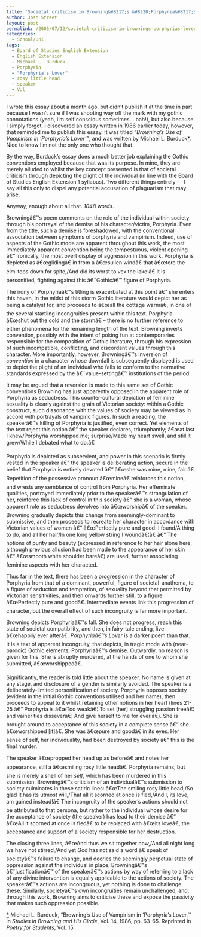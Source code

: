 ```yaml
---
title: 'Societal criticism in Browning&#8217;s &#8220;Porphyria&#8217;s Lover&#8221;'
author: Josh Street
layout: post
permalink: /2005/07/12/societal-criticism-in-brownings-porphyrias-lover/
categories:
  - School/Uni
tags:
  - Board of Studies English Extension
  - English Extension
  - Michael L. Burduck
  - Porphyria
  - "Porphyria's Lover"
  - rosy little head
  - speaker
  - Vol
---
```

I wrote this essay about a month ago, but didn&#8217;t publish it at the time in part because I wasn&#8217;t sure if I was shooting way off the mark with my gothic connotations (yeah, I&#8217;m self conscious sometimes&#8230; bah!), but also because I simply forgot. I discovered an essay written in 1986 earlier today, however, that reminded me to publish this essay. It was titled *&#8220;Browning&#8217;s Use of Vampirism in &#8216;Porphyria&#8217;s Lover&#8217;&#8221;*, and was written by Michael L. Burduck<a href="/blog/2005/07/12/societal-criticism-in-brownings-porphyrias-lover#vampirismfn" id="vampirismfnbase">\*</a>. Nice to know I&#8217;m not the only one who thought that.

By the way, Burduck&#8217;s essay does a much better job explaining the Gothic conventions employed because that was its purpose. In mine, they are merely alluded to whilst the key concept presented is that of societal criticism through depicting the plight of the individual (in line with the Board of Studies English Extension 1 syllabus). Two different things entirely &#8212; I say all this only to dispel any potential accusation of plaguarism that may arise.

Anyway, enough about all that. *1048 words*.<!--more-->

Browningâ€™s poem comments on the role of the individual within society through his portrayal of the demise of his character/victim, Porphyria. Even from the title, such a demise is foreshadowed, with the conventional association between symptoms of porphyria and vampirism. Indeed, use of aspects of the Gothic mode are apparent throughout this work, the most immediately apparent convention being the tempestuous, violent opening â€“ ironically, the most overt display of aggression in this work. Porphyria is depicted as â€œglidingâ€ in from a â€œsullen windâ€ that â€œtore the elm-tops down for spite,/And did its worst to vex the lake:â€ it is personified, fighting against this â€˜Gothicâ€™ figure of Porphyria.

The irony of Porphyriaâ€™s titling is exacerbated at this point â€“ she enters this haven, in the midst of this storm Gothic literature would depict her as being a catalyst for, and proceeds to â€œall the cottage warmâ€, in one of the several startling incongruities present within this text. Porphyria â€œshut out the cold and the stormâ€ &#8211; there is no further reference to either phenomena for the remaining length of the text. Browning inverts convention, possibly with the intent of poking fun at contemporaries responsible for the composition of Gothic literature, through his expression of such incompatible, conflicting, and discordant values through this character. More importantly, however, Browningâ€™s inversion of *convention* in a character whose downfall is subsequently displayed is used to depict the plight of an individual who fails to conform to the normative standards expressed by the â€˜value-settingâ€™ institutions of the period.

It may be argued that a reversion is made to this same set of Gothic conventions Browning has just apparently opposed in the apparent role of Porphyria as seductress. This counter-cultural depiction of feminine sexuality is clearly against the grain of Victorian society: within a Gothic construct, such dissonance with the values of society may be viewed as in accord with portrayals of vampiric figures. In such a reading, the speakerâ€™s killing of Porphyria is justified, even correct. Yet elements of the text reject this notion â€“ the speaker declares, triumphantly; â€œat last I knew/Porphyria worshipped me; surprise/Made my heart swell, and still it grew/While I debated what to do.â€

Porphyria is depicted as subservient, and power in this scenario is firmly vested in the speaker â€“ the speaker is deliberating action, secure in the belief that Porphyria is entirely devoted â€“ â€œshe was mine, mine, fair.â€ Repetition of the possessive pronoun â€œmineâ€ reinforces this notion, and wrests any semblance of control from Porphyria. Her effeminate qualities, portrayed immediately prior to the speakerâ€™s strangulation of her, reinforce this lack of control in this society â€“ she is a woman, whose apparent role as seductress devolves into â€œworshipâ€ of the speaker. Browning gradually depicts this change from seemingly-dominant to submissive, and then proceeds to recreate her character in accordance with Victorian values of women â€“ â€œPerfectly pure and good: I found/A thing to do, and all her hair/In one long yellow string I woundâ€¦â€ â€“ The notions of purity and beauty (expressed in reference to her hair alone here, although previous allusion had been made to the appearance of her skin â€“ â€œsmooth white shoulder bareâ€) are used, further associating feminine aspects with her characted.

Thus far in the text, there has been a progression in the character of Porphyria from that of a dominant, powerful, figure of societal-anathema, to a figure of seduction and temptation, of sexuality beyond that permitted by Victorian sensitivities, and then onwards further still, to a figure â€œPerfectly pure and goodâ€. Intermediate events link this progression of character, but the overall effect of such incongruity is far more important.

Browning depicts Porphyriaâ€™s fall. She does not progress, reach this state of societal compatibility, and then, in fairy-tale ending, live â€œhappily ever afterâ€. *Porphyriaâ€™s Lover* is a darker poem than that. It is a text of apparent incongruity, that depicts, in tragic mode with (near-parodic) Gothic elements, Porphyriaâ€™s demise. Outwardly, no reason is given for this. She is abruptly murdered, at the hands of one to whom she submitted, â€œworshippedâ€.

Significantly, the reader is told little about the speaker. No name is given at any stage, and disclosure of a gender is similarly avoided. The speaker is a deliberately-limited personification of society. Porphyria opposes society (evident in the initial Gothic conventions utilised and her name), then proceeds to appeal to it whilst retaining other notions in her heart (lines 21-25 â€“ Porphyria is â€œToo weakâ€¦ To set [her] struggling passion freeâ€¦ and vainer ties disseverâ€¦ And give herself to me for ever.â€). She is brought around to acceptance of this society in a complete sense â€“ she â€œworshipped [it]â€. She was â€œpure and goodâ€ in its eyes. Her sense of self, her individuality, had been destroyed by society â€“ this is the final murder.

The speaker â€œpropped her head up as beforeâ€ and notes her appearance, still a â€œsmiling rosy little headâ€. Porphyria remains, but she is merely a shell of her *self*, which has been murdered in this submission. Browningâ€™s criticism of an individualâ€™s submission to society culminates in these satiric lines: â€œThe smiling rosy little head,/So glad it has its utmost will,/That all it scorned at once is fled,/And I, its love, am gained instead!â€ The incongruity of the speaker&#8217;s actions should not be attributed to that persona, but rather to the individual whose desire for the acceptance of society (the speaker) has lead to their demise â€“ â€œAll it scorned at once is fledâ€ to be replaced with â€œits loveâ€, the acceptance and support of a society responsible for her destruction.

The closing three lines, â€œAnd thus we sit together now,/And all night long we have not stirred,/And yet God has not said a word.â€ speak of societyâ€™s failure to change, and decries the seemingly perpetual state of oppression against the individual in place. Browningâ€™s â€˜justificationâ€™ of the speakerâ€™s actions by way of referring to a lack of any divine intervention is equally applicable to the actions of society. The speakerâ€™s actions are incongruous, yet nothing is done to challenge these. Similarly, societyâ€™s own incongruities remain unchallenged, and, through this work, Browning aims to criticise these and expose the passivity that makes such oppression possible.

<a href="/blog/2005/07/12/societal-criticism-in-brownings-porphyrias-lover#vampirismfnbase" id="vampirismfn">\*</a> Michael L. Burduck, &#8220;Browning&#8217;s Use of Vampirism in &#8216;Porphyria&#8217;s Lover,&#8217;&#8221; in *Studies in Browning and His Circle*, Vol. 14, 1986, pp. 63-65. Reprinted in *Poetry for Students*, Vol. 15.